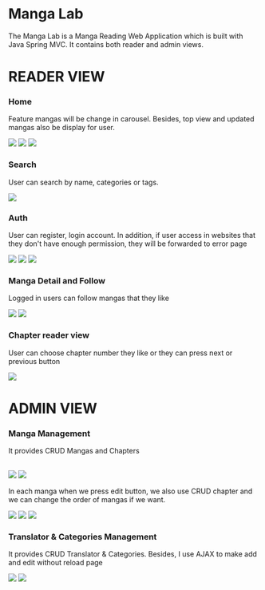<h1>Manga Lab</h1>
</hr>
The Manga Lab is a Manga Reading Web Application which is built with Java Spring MVC. It contains both reader and admin views.

<h1>READER VIEW</h1>
<h3>Home</h3>
<p>Feature mangas will be change in carousel. Besides, top view and updated mangas also be display for user.</p>
<img src="https://github.com/Tizun71/GitHub-Image/blob/main/mangalab/home1.png?raw=true">
<img src="https://github.com/Tizun71/GitHub-Image/blob/main/mangalab/home2.png?raw=true">
<img src="https://github.com/Tizun71/GitHub-Image/blob/main/mangalab/home3.png?raw=true">

<h3>Search</h3>
<p>User can search by name, categories or tags.</p>
<img src="https://github.com/Tizun71/GitHub-Image/blob/main/mangalab/search.png?raw=true">

<h3>Auth</h3>
<p>User can register, login account. In addition, if user access in websites that they don't have enough permission, they will be forwarded to error page</p>
<img src="https://github.com/Tizun71/GitHub-Image/blob/main/mangalab/login.png?raw=true">
<img src="https://github.com/Tizun71/GitHub-Image/blob/main/mangalab/register.png?raw=true">
<img src="https://github.com/Tizun71/GitHub-Image/blob/main/mangalab/access-denied.png?raw=true">

<h3>Manga Detail and Follow</h3>
<p>Logged in users can follow mangas that they like</p>
<img src="https://github.com/Tizun71/GitHub-Image/blob/main/mangalab/detail.png?raw=true">
<img src="https://github.com/Tizun71/GitHub-Image/blob/main/mangalab/follow.png?raw=true">

<h3>Chapter reader view</h3>
<p>User can choose chapter number they like or they can press next or previous button</p>
<img src="https://github.com/Tizun71/GitHub-Image/blob/main/mangalab/chapter.png?raw=true">

<h1>ADMIN VIEW</h1>
<h3>Manga Management</h3>
<p>It provides CRUD Mangas and Chapters</p>
<br>
<img src="https://github.com/Tizun71/GitHub-Image/blob/main/mangalab/manga-list.png?raw=true">
<img src="https://github.com/Tizun71/GitHub-Image/blob/main/mangalab/manga-add.png?raw=true">
<p>In each manga when we press edit button, we also use CRUD chapter and we can change the order of mangas if we want.</p>
<img src="https://github.com/Tizun71/GitHub-Image/blob/main/mangalab/manga-edit.png?raw=true">
<img src="https://github.com/Tizun71/GitHub-Image/blob/main/mangalab/chapter-add.png?raw=true">
<img src="https://github.com/Tizun71/GitHub-Image/blob/main/mangalab/chapter-edit.png?raw=true">

<h3>Translator & Categories Management</h3>
<p>It provides CRUD Translator & Categories. Besides, I use AJAX to make add and edit without reload page</p>
<img src="https://github.com/Tizun71/GitHub-Image/blob/main/mangalab/translator-list.png?raw=true">
<img src="https://github.com/Tizun71/GitHub-Image/blob/main/mangalab/translator-edit.png?raw=true">

